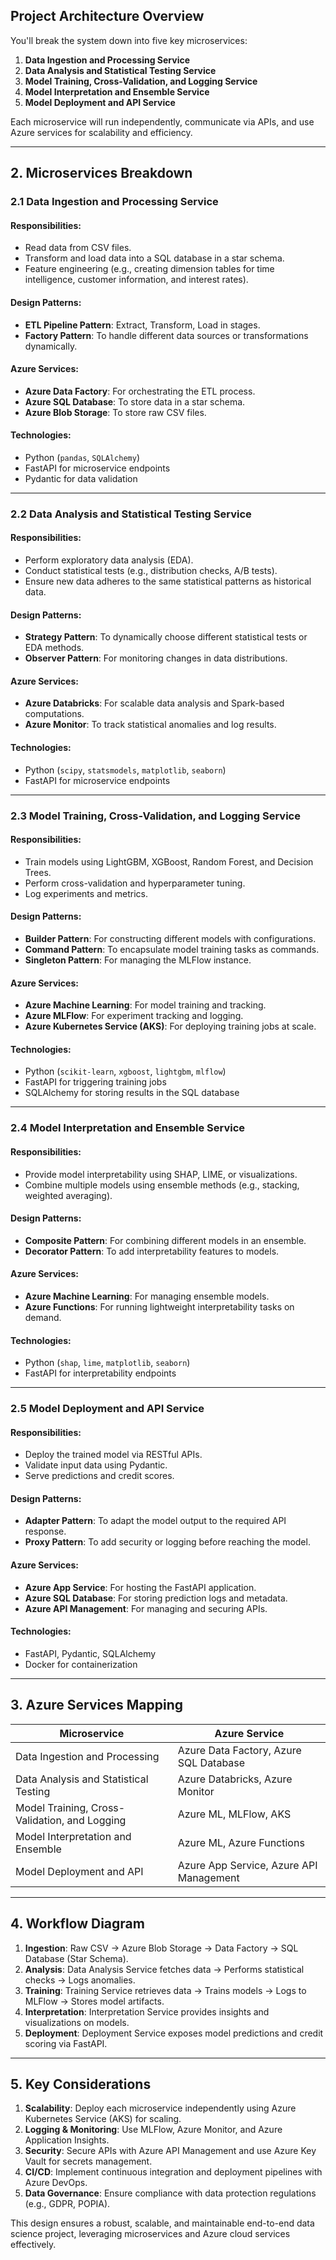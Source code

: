 ## **Project Architecture Overview**

You'll break the system down into five key microservices:

1. **Data Ingestion and Processing Service**
2. **Data Analysis and Statistical Testing Service**
3. **Model Training, Cross-Validation, and Logging Service**
4. **Model Interpretation and Ensemble Service**
5. **Model Deployment and API Service**

Each microservice will run independently, communicate via APIs, and use Azure services for scalability and efficiency.

---

## 2. **Microservices Breakdown**

### 2.1 **Data Ingestion and Processing Service**

#### **Responsibilities**:

- Read data from CSV files.
- Transform and load data into a SQL database in a star schema.
- Feature engineering (e.g., creating dimension tables for time intelligence, customer information, and interest rates).

#### **Design Patterns**:

- **ETL Pipeline Pattern**: Extract, Transform, Load in stages.
- **Factory Pattern**: To handle different data sources or transformations dynamically.

#### **Azure Services**:

- **Azure Data Factory**: For orchestrating the ETL process.
- **Azure SQL Database**: To store data in a star schema.
- **Azure Blob Storage**: To store raw CSV files.

#### **Technologies**:

- Python (`pandas`, `SQLAlchemy`)
- FastAPI for microservice endpoints
- Pydantic for data validation

---

### 2.2 **Data Analysis and Statistical Testing Service**

#### **Responsibilities**:

- Perform exploratory data analysis (EDA).
- Conduct statistical tests (e.g., distribution checks, A/B tests).
- Ensure new data adheres to the same statistical patterns as historical data.

#### **Design Patterns**:

- **Strategy Pattern**: To dynamically choose different statistical tests or EDA methods.
- **Observer Pattern**: For monitoring changes in data distributions.

#### **Azure Services**:

- **Azure Databricks**: For scalable data analysis and Spark-based computations.
- **Azure Monitor**: To track statistical anomalies and log results.

#### **Technologies**:

- Python (`scipy`, `statsmodels`, `matplotlib`, `seaborn`)
- FastAPI for microservice endpoints

---

### 2.3 **Model Training, Cross-Validation, and Logging Service**

#### **Responsibilities**:

- Train models using LightGBM, XGBoost, Random Forest, and Decision Trees.
- Perform cross-validation and hyperparameter tuning.
- Log experiments and metrics.

#### **Design Patterns**:

- **Builder Pattern**: For constructing different models with configurations.
- **Command Pattern**: To encapsulate model training tasks as commands.
- **Singleton Pattern**: For managing the MLFlow instance.

#### **Azure Services**:

- **Azure Machine Learning**: For model training and tracking.
- **Azure MLFlow**: For experiment tracking and logging.
- **Azure Kubernetes Service (AKS)**: For deploying training jobs at scale.

#### **Technologies**:

- Python (`scikit-learn`, `xgboost`, `lightgbm`, `mlflow`)
- FastAPI for triggering training jobs
- SQLAlchemy for storing results in the SQL database

---

### 2.4 **Model Interpretation and Ensemble Service**

#### **Responsibilities**:

- Provide model interpretability using SHAP, LIME, or visualizations.
- Combine multiple models using ensemble methods (e.g., stacking, weighted averaging).

#### **Design Patterns**:

- **Composite Pattern**: For combining different models in an ensemble.
- **Decorator Pattern**: To add interpretability features to models.

#### **Azure Services**:

- **Azure Machine Learning**: For managing ensemble models.
- **Azure Functions**: For running lightweight interpretability tasks on demand.

#### **Technologies**:

- Python (`shap`, `lime`, `matplotlib`, `seaborn`)
- FastAPI for interpretability endpoints

---

### 2.5 **Model Deployment and API Service**

#### **Responsibilities**:

- Deploy the trained model via RESTful APIs.
- Validate input data using Pydantic.
- Serve predictions and credit scores.

#### **Design Patterns**:

- **Adapter Pattern**: To adapt the model output to the required API response.
- **Proxy Pattern**: To add security or logging before reaching the model.

#### **Azure Services**:

- **Azure App Service**: For hosting the FastAPI application.
- **Azure SQL Database**: For storing prediction logs and metadata.
- **Azure API Management**: For managing and securing APIs.

#### **Technologies**:

- FastAPI, Pydantic, SQLAlchemy
- Docker for containerization

---

## 3. **Azure Services Mapping**

| **Microservice**                              | **Azure Service**                       |
| --------------------------------------------- | --------------------------------------- |
| Data Ingestion and Processing                 | Azure Data Factory, Azure SQL Database  |
| Data Analysis and Statistical Testing         | Azure Databricks, Azure Monitor         |
| Model Training, Cross-Validation, and Logging | Azure ML, MLFlow, AKS                   |
| Model Interpretation and Ensemble             | Azure ML, Azure Functions               |
| Model Deployment and API                      | Azure App Service, Azure API Management |

---

## 4. **Workflow Diagram**

1. **Ingestion**: Raw CSV → Azure Blob Storage → Data Factory → SQL Database (Star Schema).
2. **Analysis**: Data Analysis Service fetches data → Performs statistical checks → Logs anomalies.
3. **Training**: Training Service retrieves data → Trains models → Logs to MLFlow → Stores model artifacts.
4. **Interpretation**: Interpretation Service provides insights and visualizations on models.
5. **Deployment**: Deployment Service exposes model predictions and credit scoring via FastAPI.

---

## 5. **Key Considerations**

1. **Scalability**: Deploy each microservice independently using Azure Kubernetes Service (AKS) for scaling.
2. **Logging & Monitoring**: Use MLFlow, Azure Monitor, and Azure Application Insights.
3. **Security**: Secure APIs with Azure API Management and use Azure Key Vault for secrets management.
4. **CI/CD**: Implement continuous integration and deployment pipelines with Azure DevOps.
5. **Data Governance**: Ensure compliance with data protection regulations (e.g., GDPR, POPIA).

This design ensures a robust, scalable, and maintainable end-to-end data science project, leveraging microservices and Azure cloud services effectively.
